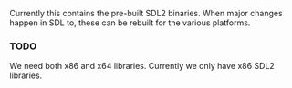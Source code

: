 Currently this contains the pre-built SDL2 binaries. When major changes happen in SDL to, these can be rebuilt for the various platforms.

### TODO ###
We need both x86 and x64 libraries. Currently we only have x86 SDL2 libraries.
